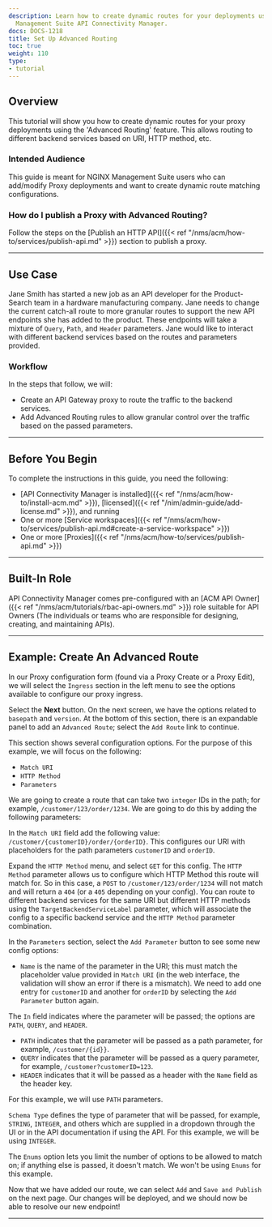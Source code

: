 ```yaml
---
description: Learn how to create dynamic routes for your deployments using F5 NGINX
  Management Suite API Connectivity Manager.
docs: DOCS-1218
title: Set Up Advanced Routing
toc: true
weight: 110
type:
- tutorial
---
```


## Overview

This tutorial will show you how to create dynamic routes for your proxy deployments using the 'Advanced Routing' feature.
This allows routing to different backend services based on URI, HTTP method, etc.

### Intended Audience

This guide is meant for NGINX Management Suite users who can add/modify Proxy deployments and want to create dynamic route matching configurations.

### How do I publish a Proxy with Advanced Routing?

Follow the steps on the [Publish an HTTP API]({{< ref "/nms/acm/how-to/services/publish-api.md" >}}) section to publish a proxy.

---

## Use Case

Jane Smith has started a new job as an API developer for the Product-Search team in a hardware manufacturing company.
Jane needs to change the current catch-all route to more granular routes to support the new API endpoints she has added to the product.
These endpoints will take a mixture of `Query`, `Path`,  and `Header` parameters. Jane would like to interact with different backend services based on the routes and parameters provided.

### Workflow

In the steps that follow, we will:

- Create an API Gateway proxy to route the traffic to the backend services.
- Add Advanced Routing rules to allow granular control over the traffic based on the passed parameters.

---

## Before You Begin

To complete the instructions in this guide, you need the following:

- [API Connectivity Manager is installed]({{< ref "/nms/acm/how-to/install-acm.md" >}}), [licensed]({{< ref "/nim/admin-guide/add-license.md" >}}), and running
- One or more [Service workspaces]({{< ref "/nms/acm/how-to/services/publish-api.md#create-a-service-workspace" >}})
- One or more [Proxies]({{< ref "/nms/acm/how-to/services/publish-api.md" >}})

---

## Built-In Role

API Connectivity Manager comes pre-configured with an [ACM API Owner]({{< ref "/nms/acm/tutorials/rbac-api-owners.md" >}}) role suitable for API Owners (The individuals or teams who are responsible for designing, creating, and maintaining APIs).

---

## Example: Create An Advanced Route

In our Proxy configuration form (found via a Proxy Create or a Proxy Edit), we will select the `Ingress` section in the left menu to see the options available to configure our proxy ingress.

Select the **Next** button. On the next screen, we have the options related to `basepath` and `version`. At the bottom of this section, there is an expandable panel to add an `Advanced Route`; select the `Add Route` link to continue.

This section shows several configuration options. For the purpose of this example, we will focus on the following:

- `Match URI`
- `HTTP Method`
- `Parameters`

We are going to create a route that can take two `integer` IDs in the path; for example, `/customer/123/order/1234`. We are going to do this by adding the following parameters:

In the `Match URI` field add the following value: `/customer/{customerID}/order/{orderID}`. This configures our URI with placeholders for the path parameters `customerID` and `orderID`.

Expand the `HTTP Method` menu, and select `GET` for this config. The `HTTP Method` parameter allows us to configure which HTTP Method this route will match for. So in this case, a `POST` to `/customer/123/order/1234` will not match and will return a `404` (or a `405` depending on your config).
You can route to different backend services for the same URI but different HTTP methods using the `TargetBackendServiceLabel` parameter, which will associate the config to a specific backend service and the `HTTP Method` parameter combination.

In the `Parameters` section, select the `Add Parameter` button to see some new config options:

- `Name` is the name of the parameter in the URI; this must match the placeholder value provided in `Match URI` (in the web interface, the validation will show an error if there is a mismatch).
We need to add one entry for `customerID` and another for `orderID` by selecting the `Add Parameter` button again.

The `In` field indicates where the parameter will be passed; the options are `PATH`, `QUERY`, and `HEADER`.

- `PATH` indicates that the parameter will be passed as a path parameter, for example, `/customer/{id}}`.
- `QUERY` indicates that the parameter will be passed as a query parameter, for example, `/customer?customerID=123`.
- `HEADER` indicates that it will be passed as a header with the `Name` field as the header key.

For this example, we will use `PATH` parameters.

`Schema Type` defines the type of parameter that will be passed, for example, `STRING`, `INTEGER`,  and others which are supplied in a dropdown through the UI or in the API documentation if using the API.
For this example, we will be using `INTEGER`.

The `Enums` option lets you limit the number of options to be allowed to match on; if anything else is passed, it doesn't match.
We won't be using `Enums` for this example.

Now that we have added our route, we can select `Add` and `Save and Publish` on the next page. Our changes will be deployed, and we should now be able to resolve our new endpoint!

---
